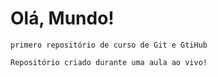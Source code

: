 # Olá, Mundo!
    primero repositório de curso de Git e GtiHub

    Repositório criado durante uma aula ao vivo!
